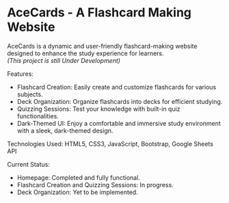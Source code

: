 # AceCards - A Flashcard Making Website

AceCards is a dynamic and user-friendly flashcard-making website designed to enhance the study experience for learners.
<br/>_(This project is still Under Development)_

Features:
- Flashcard Creation: Easily create and customize flashcards for various subjects.
- Deck Organization: Organize flashcards into decks for efficient studying.
- Quizzing Sessions: Test your knowledge with built-in quiz functionalities.
- Dark-Themed UI: Enjoy a comfortable and immersive study environment with a sleek, dark-themed design.

Technologies Used: HTML5, CSS3, JavaScript, Bootstrap, Google Sheets API

Current Status:
- Homepage: Completed and fully functional.
- Flashcard Creation and Quizzing Sessions: In progress.
- Deck Organization: Yet to be implemented.
